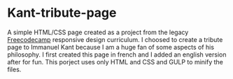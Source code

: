 # Kant-tribute-page

A simple HTML/CSS page created as a project from the legacy [Freecodecamp](https://www.freecodecamp.org/learn/responsive-web-design/) responsive design curriculum.
I choosed to create a tribute page to Immanuel Kant because I am a huge fan of some aspects of his philosophy.
I first created this page in french and I added an english version after for fun.
This porject uses only HTML and CSS and GULP to minify the files.
